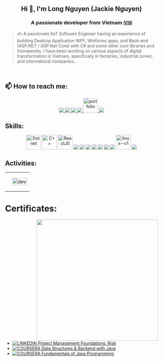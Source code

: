 
<h2 align="center">Hi 👋, I'm Long Nguyen (Jackie Nguyen) </h2>
<p align="center">
  <h3 align="center">A passionate developer from Vietnam 🇻🇳</h3>
</p>

> ✍ A passionate IIoT Software Engineer having an experience of
building Desktop Application WPF, Winforms apps, and Back-end
(ASP.NET / ASP.Net Core) with C# and some other cool libraries and
frameworks.
I have been working on various aspects of digital transformation in
Vietnam, specifically in factories, industrial zones, and international
companies..

<br />

## 📫 How to reach me:

<p align="center">
  <a href="https://www.linkedin.com/in/nguyen-thanh-long-246151193/" target="_blank">
    <img src="https://img.icons8.com/fluent/48/000000/linkedin.png"/>
  </a>
  <a href="https://www.facebook.com/jackienguyen181093" alt="Facebook">
    <img src="https://img.icons8.com/fluent/48/000000/facebook-new.png" target="_blank" />
  </a> 
  <a href="https://github.com/JackieNguyen-BE-Dev" alt="Github">
    <img src="https://img.icons8.com/fluent/48/000000/github.png"/>
  </a> 
  <a href="https://www.youtube.com/@jackieiiot" alt="Youtube channel" target="_blank" >
    <img src="https://img.icons8.com/fluent/48/000000/youtube-play.png"/>
  </a>
  <a href="https://linktr.ee/LongNguyenThanh" alt="Kaggle" target="_blank" >
    <img width="48" height="48" src="https://img.icons8.com/pulsar-gradient/48/portfolio.png" alt="portfolio"/>
  </a>
  <a href="mailto:longindusrobot@gmail.com" alt="Email">
    <img src="https://img.icons8.com/fluent/48/000000/mailing.png"/>
  </a>
</p>

## Skills:
<p align="center">
  <img src="https://img.icons8.com/?size=100&id=45490&format=png&color=000000" alt="Dotnet" width="48" height="48"/> 
  <img src="https://img.icons8.com/?size=100&id=TpULddJc4gTh&format=png&color=000000" alt="C++" width="48" height="48"/> 
  <img src="https://img.icons8.com/?size=100&id=25Sjy8fKExYA&format=png&color=000000" alt="ReactJS" width="48" height="48"/> 
  <img src="https://img.icons8.com/color/48/000000/microsoft-sql-server.png"/>
  <img src="https://img.icons8.com/color/48/000000/mysql-logo.png"/>
  <img src="https://img.icons8.com/color/48/000000/mongodb.png"/>
  <img src="https://img.icons8.com/color/48/000000/git.png"/>
  <img src="https://img.icons8.com/color/48/000000/github-2.png"/>
  <img src="https://img.icons8.com/color/48/000000/visual-studio-code-2019.png"/>
  <img src="https://img.icons8.com/color/48/null/visual-studio--v2.png"/>
  <img width="48" height="48" src="https://img.icons8.com/color/48/linux--v1.png" alt="linux--v1"/>
  <img src="https://img.icons8.com/color/48/000000/trello.png"/>
</p>

## Activities:

<table style="width:100%;">
  <tr>
    <td>
    </td>
    <td>
      <p align="center"> 
        <img src="https://cdn.dribbble.com/users/1059583/screenshots/4171367/coding-freak.gif" alt="dev" width="100%"/>
      </p>
    </td>
  </tr>
</table>

# Certificates:

<img align="right" width="400" src="https://github.githubassets.com/images/modules/profile/profile-joined-github.svg">

- [![LINKEDIN](https://img.icons8.com/color/48/linkedin.png") Project Management Foundations: Risk](https://www.linkedin.com/learning/certificates/53283b6a0add22f51bea712c73455024dce134277f5afd3ea56fc13a15836e8f)
- [![COURSERA](https://img.shields.io/badge/-COURSERA-green) Data Structures & Backend with Java](https://www.coursera.org/account/accomplishments/verify/Z9Z7KXGMU9VJ?utm_product=course)
- [![COURSERA](https://img.shields.io/badge/-COURSERA-green) Fundamentals of Java Programming](coursera.org/account/accomplishments/verify/AM78B3KZBE8U?utm_product=course)
